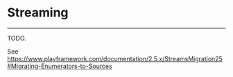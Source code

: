 # Streaming

---

TODO.

See https://www.playframework.com/documentation/2.5.x/StreamsMigration25#Migrating-Enumerators-to-Sources